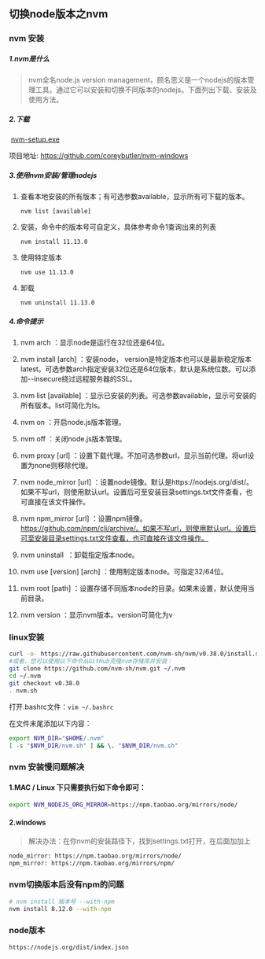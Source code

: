## 切换node版本之nvm

### nvm 安装

##### 1.nvm是什么

> nvm全名node.js version management，顾名思义是一个nodejs的版本管理工具。通过它可以安装和切换不同版本的nodejs。下面列出下载、安装及使用方法。

##### 2.下载

 [nvm-setup.exe](../assets/1659272793304.exe)

 项目地址: https://github.com/coreybutler/nvm-windows

##### 3.使用nvm安装/管理nodejs

1. 查看本地安装的所有版本；有可选参数available，显示所有可下载的版本。

   ```shell
   nvm list [available]
   ```

2. 安装，命令中的版本号可自定义，具体参考命令1查询出来的列表

   ```shell
   nvm install 11.13.0
   ```

3. 使用特定版本

   ```shell
   nvm use 11.13.0
   ```

4. 卸载

   ```shell
   nvm uninstall 11.13.0
   ```

##### 4.命令提示

1. nvm arch ：显示node是运行在32位还是64位。

1. nvm install <version> [arch] ：安装node， version是特定版本也可以是最新稳定版本latest。可选参数arch指定安装32位还是64位版本，默认是系统位数。可以添加--insecure绕过远程服务器的SSL。

1. nvm list [available] ：显示已安装的列表。可选参数available，显示可安装的所有版本。list可简化为ls。

1. nvm on ：开启node.js版本管理。

1. nvm off ：关闭node.js版本管理。

1. nvm proxy [url] ：设置下载代理。不加可选参数url，显示当前代理。将url设置为none则移除代理。

1. nvm node_mirror [url] ：设置node镜像。默认是https://nodejs.org/dist/。如果不写url，则使用默认url。设置后可至安装目录settings.txt文件查看，也可直接在该文件操作。

1. nvm npm_mirror [url] ：设置npm镜像。https://github.com/npm/cli/archive/。如果不写url，则使用默认url。设置后可至安装目录settings.txt文件查看，也可直接在该文件操作。

1. nvm uninstall <version> ：卸载指定版本node。

1. nvm use [version] [arch] ：使用制定版本node。可指定32/64位。

1. nvm root [path] ：设置存储不同版本node的目录。如果未设置，默认使用当前目录。

1. nvm version ：显示nvm版本。version可简化为v



### linux安装

```bash
curl -o- https://raw.githubusercontent.com/nvm-sh/nvm/v0.38.0/install.sh | bash
#或者，您可以使用以下命令从GitHub克隆nvm存储库并安装：
git clone https://github.com/nvm-sh/nvm.git ~/.nvm
cd ~/.nvm
git checkout v0.38.0
. nvm.sh
```

打开.bashrc文件：`vim ~/.bashrc`

在文件末尾添加以下内容：

```bash
export NVM_DIR="$HOME/.nvm"
[ -s "$NVM_DIR/nvm.sh" ] && \. "$NVM_DIR/nvm.sh"
```



### nvm 安装慢问题解决

#### 1.MAC / Linux 下只需要执行如下命令即可：

```sh
export NVM_NODEJS_ORG_MIRROR=https://npm.taobao.org/mirrors/node/
```

#### 2.windows
> 解决办法：在你nvm的安装路径下，找到settings.txt打开，在后面加加上

```sh
node_mirror: https://npm.taobao.org/mirrors/node/ 
npm_mirror: https://npm.taobao.org/mirrors/npm/
```



### nvm切换版本后没有npm的问题

```sh
# nvm install 版本号 --with-npm
nvm install 8.12.0 --with-npm
```



### node版本

```
https://nodejs.org/dist/index.json
```

